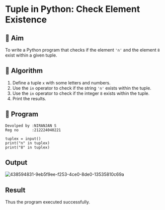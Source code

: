 # Tuple in Python: Check Element Existence

## 🎯 Aim
To write a Python program that checks if the element `'n'` and the element `8` exist within a given tuple.

## 🧠 Algorithm
1. Define a tuple `x` with some letters and numbers.
2. Use the `in` operator to check if the string `'n'` exists within the tuple.
3. Use the `in` operator to check if the integer `8` exists within the tuple.
4. Print the results.

## 🧾 Program
```
Devolped by :NIRANJAN S
Reg no      :212224040221
```
```
tuplex = input()
print("n" in tuplex)
print("8" in tuplex)
```

## Output
![438594831-9eb5f9ee-f253-4ce0-8de0-13535810c69a](https://github.com/user-attachments/assets/662737f6-e41a-4b6f-aafd-70833ae64edd)

## Result
Thus the program executed successfully.

